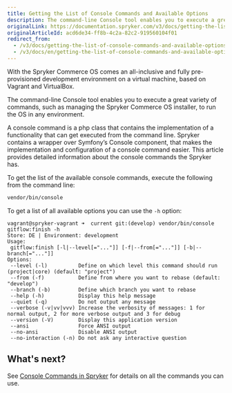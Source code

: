 ```yaml
---
title: Getting the List of Console Commands and Available Options
description: The command-line Console tool enables you to execute a great variety of commands, such as managing the Spryker Commerce OS installer, to run the OS in any environment.
originalLink: https://documentation.spryker.com/v3/docs/getting-the-list-of-console-commands-and-available-options
originalArticleId: acd6de34-ff8b-4c2a-82c2-919560104f01
redirect_from:
  - /v3/docs/getting-the-list-of-console-commands-and-available-options
  - /v3/docs/en/getting-the-list-of-console-commands-and-available-options
---
```


With the Spryker Commerce OS comes an all-inclusive and fully pre-provisioned development environment on a virtual machine, based on Vagrant and VirtualBox.

The command-line Console tool enables you to execute a great variety of commands, such as managing the Spryker Commerce OS installer, to run the OS in any environment.

A console command is a php class that contains the implementation of a functionality that can get executed from the command line. Spryker contains a wrapper over Symfony’s Console component, that makes the implementation and configuration of a console command easier. This article provides detailed information about the console commands the Spryker has.

To get the list of the available console commands, execute the following from the command line:

```bash
vendor/bin/console
```
To get a list of all available options you can use the `-h` option:

```
vagrant@spryker-vagrant ➜  current git:(develop) vendor/bin/console gitflow:finish -h
Store: DE | Environment: development
Usage:
 gitflow:finish [-l|--level[="..."]] [-f|--from[="..."]] [-b|--branch[="..."]]
Options:
 --level (-l)          Define on which level this command should run (project|core) (default: "project")
 --from (-f)           Define from where you want to rebase (default: "develop")
 --branch (-b)         Define which branch you want to rebase
 --help (-h)           Display this help message
 --quiet (-q)          Do not output any message
 --verbose (-v|vv|vvv) Increase the verbosity of messages: 1 for normal output, 2 for more verbose output and 3 for debug
 --version (-V)        Display this application version
 --ansi                Force ANSI output
 --no-ansi             Disable ANSI output
 --no-interaction (-n) Do not ask any interactive question
 ```
 
##  What's next?
See [Console Commands in Spryker](/docs/scos/dev/developer-guides/201907.0/development-guide/back-end/data-manipulation/data-enrichment/console-commands/console-commands-in-spryker.html) for details on all the commands you can use.
